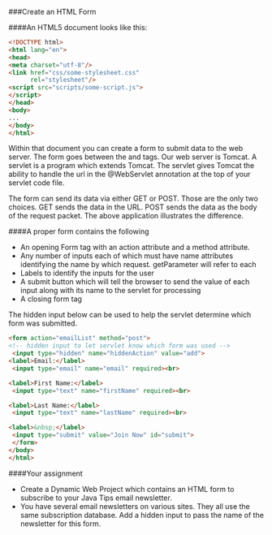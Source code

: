 <!--djw: done-->
###Create an HTML Form

####An HTML5 document looks like this:

```html
<!DOCTYPE html>
<html lang="en">
<head>
<meta charset="utf-8"/>
<link href="css/some-stylesheet.css"
      rel="stylesheet"/>
<script src="scripts/some-script.js">
</script>
</head>
<body>
...
</body>
</html>
```

Within that document you can create a form to submit data to the web server. The form goes between the <body> and </body> tags. Our web server is Tomcat. A servlet is a program which extends Tomcat. The servlet gives Tomcat the ability to handle the url in the @WebServlet annotation at the top of your servlet code file.

The form can send its data via either GET or POST. Those are the only two choices.  GET sends the data in the URL. POST sends the data as the body of the request packet. The above application illustrates the difference.

####A proper form contains the following
* An opening Form tag with an action attribute and a method attribute.
* Any number of inputs each of which must have name attributes identifying the name by which request. getParameter will refer to each
* Labels to identify the inputs for the user
* A submit button which will tell the browser to send the value of each input along with its name to the servlet for processing
* A closing form tag
 

The hidden input below can be used to help the servlet determine which form was submitted.
```html
<form action="emailList" method="post">
<!-- hidden input to let servlet know which form was used -->
 <input type="hidden" name="hiddenAction" value="add">
<label>Email:</label>
 <input type="email" name="email" required><br>

<label>First Name:</label>
 <input type="text" name="firstName" required><br>

<label>Last Name:</label>
 <input type="text" name="lastName" required><br>

<label>&nbsp;</label>
 <input type="submit" value="Join Now" id="submit">
 </form>
</body>
</html>
```

####Your assignment
* Create a Dynamic Web Project which contains an HTML form to subscribe to your Java Tips email newsletter. 
* You have several email newsletters on various sites. They all use the same subscription database. Add a hidden input to pass the name of the newsletter for this form.